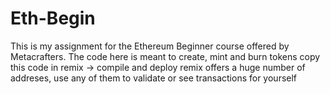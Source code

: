 # Eth-Begin
This is my assignment for the Ethereum Beginner course offered by Metacrafters.
The code here is meant to create, mint and burn tokens 
copy this code in remix -> compile and deploy
remix offers a huge number of addreses, use any of them to validate or see transactions for yourself
